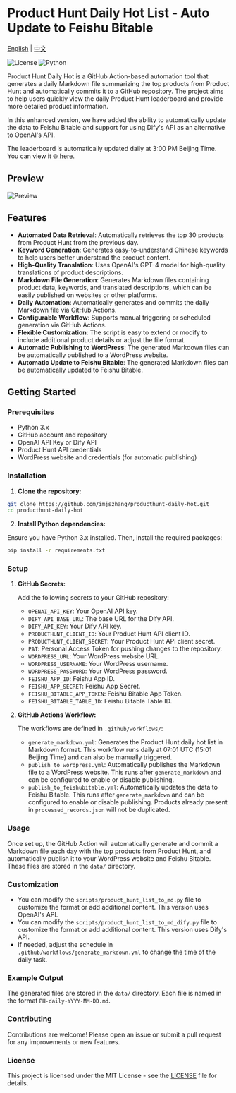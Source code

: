 # Product Hunt Daily Hot List - Auto Update to Feishu Bitable

[English](README.en.md) | [中文](README.md)

![License](https://img.shields.io/github/license/ViggoZ/producthunt-daily-hot) ![Python](https://img.shields.io/badge/python-3.x-blue)

Product Hunt Daily Hot is a GitHub Action-based automation tool that generates a daily Markdown file summarizing the top products from Product Hunt and automatically commits it to a GitHub repository. The project aims to help users quickly view the daily Product Hunt leaderboard and provide more detailed product information.

In this enhanced version, we have added the ability to automatically update the data to Feishu Bitable and support for using Dify's API as an alternative to OpenAI's API.

The leaderboard is automatically updated daily at 3:00 PM Beijing Time. You can view it [🌐 here](https://decohack.com/category/producthunt/).

## Preview

![Preview](./preview.gif)

## Features

- **Automated Data Retrieval**: Automatically retrieves the top 30 products from Product Hunt from the previous day.
- **Keyword Generation**: Generates easy-to-understand Chinese keywords to help users better understand the product content.
- **High-Quality Translation**: Uses OpenAI's GPT-4 model for high-quality translations of product descriptions.
- **Markdown File Generation**: Generates Markdown files containing product data, keywords, and translated descriptions, which can be easily published on websites or other platforms.
- **Daily Automation**: Automatically generates and commits the daily Markdown file via GitHub Actions.
- **Configurable Workflow**: Supports manual triggering or scheduled generation via GitHub Actions.
- **Flexible Customization**: The script is easy to extend or modify to include additional product details or adjust the file format.
- **Automatic Publishing to WordPress**: The generated Markdown files can be automatically published to a WordPress website.
- **Automatic Update to Feishu Bitable**: The generated Markdown files can be automatically updated to Feishu Bitable.

## Getting Started

### Prerequisites

- Python 3.x
- GitHub account and repository
- OpenAI API Key or Dify API
- Product Hunt API credentials
- WordPress website and credentials (for automatic publishing)

### Installation

1. **Clone the repository:**

```bash
git clone https://github.com/imjszhang/producthunt-daily-hot.git
cd producthunt-daily-hot
```

2. **Install Python dependencies:**

Ensure you have Python 3.x installed. Then, install the required packages:

```bash
pip install -r requirements.txt
```

### Setup

1. **GitHub Secrets:**

   Add the following secrets to your GitHub repository:

   - `OPENAI_API_KEY`: Your OpenAI API key.
   - `DIFY_API_BASE_URL`: The base URL for the Dify API.
   - `DIFY_API_KEY`: Your Dify API key.
   - `PRODUCTHUNT_CLIENT_ID`: Your Product Hunt API client ID.
   - `PRODUCTHUNT_CLIENT_SECRET`: Your Product Hunt API client secret.
   - `PAT`: Personal Access Token for pushing changes to the repository.
   - `WORDPRESS_URL`: Your WordPress website URL.
   - `WORDPRESS_USERNAME`: Your WordPress username.
   - `WORDPRESS_PASSWORD`: Your WordPress password.
   - `FEISHU_APP_ID`: Feishu App ID.
   - `FEISHU_APP_SECRET`: Feishu App Secret.
   - `FEISHU_BITABLE_APP_TOKEN`: Feishu Bitable App Token.
   - `FEISHU_BITABLE_TABLE_ID`: Feishu Bitable Table ID.

2. **GitHub Actions Workflow:**

   The workflows are defined in `.github/workflows/`:
   - `generate_markdown.yml`: Generates the Product Hunt daily hot list in Markdown format. This workflow runs daily at 07:01 UTC (15:01 Beijing Time) and can also be manually triggered.
   - `publish_to_wordpress.yml`: Automatically publishes the Markdown file to a WordPress website. This runs after `generate_markdown` and can be configured to enable or disable publishing.
   - `publish_to_feishubitable.yml`: Automatically updates the data to Feishu Bitable. This runs after `generate_markdown` and can be configured to enable or disable publishing. Products already present in `processed_records.json` will not be duplicated.

### Usage

Once set up, the GitHub Action will automatically generate and commit a Markdown file each day with the top products from Product Hunt, and automatically publish it to your WordPress website and Feishu Bitable. These files are stored in the `data/` directory.

### Customization

- You can modify the `scripts/product_hunt_list_to_md.py` file to customize the format or add additional content. This version uses OpenAI's API.
- You can modify the `scripts/product_hunt_list_to_md_dify.py` file to customize the format or add additional content. This version uses Dify's API.
- If needed, adjust the schedule in `.github/workflows/generate_markdown.yml` to change the time of the daily task.

### Example Output

The generated files are stored in the `data/` directory. Each file is named in the format `PH-daily-YYYY-MM-DD.md`.

### Contributing

Contributions are welcome! Please open an issue or submit a pull request for any improvements or new features.

### License

This project is licensed under the MIT License - see the [LICENSE](LICENSE) file for details.